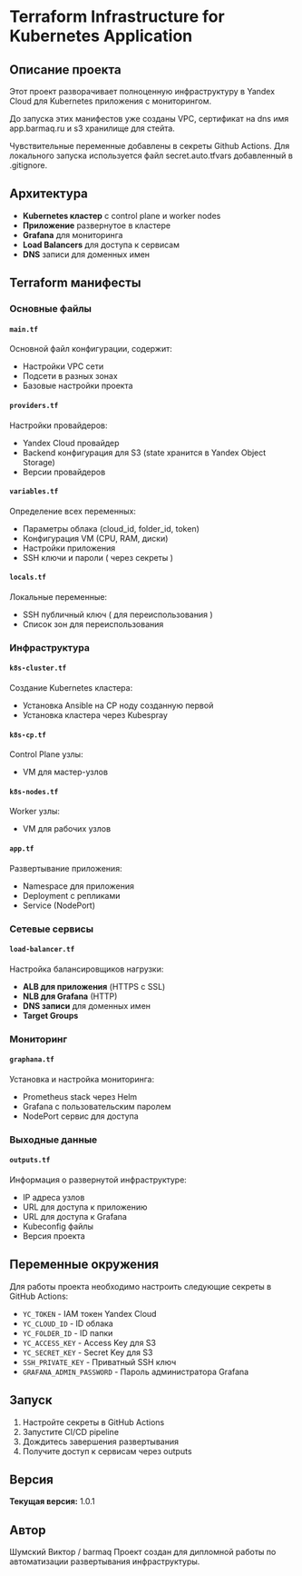 # Terraform Infrastructure for Kubernetes Application

## Описание проекта

Этот проект разворачивает полноценную инфраструктуру в Yandex Cloud для Kubernetes приложения с мониторингом.  

До запуска этих  манифестов уже созданы VPC, сертификат на dns имя app.barmaq.ru  и s3 хранилище для стейта.  

Чувствительные переменные добавлены в секреты Github Actions.
Для локального запуска используется файл secret.auto.tfvars добавленный в .gitignore.  

## Архитектура

- **Kubernetes кластер** с control plane и worker nodes
- **Приложение** развернутое в кластере
- **Grafana** для мониторинга
- **Load Balancers** для доступа к сервисам
- **DNS** записи для доменных имен

## Terraform манифесты

### Основные файлы

#### `main.tf`
Основной файл конфигурации, содержит:
- Настройки VPC сети
- Подсети в разных зонах
- Базовые настройки проекта

#### `providers.tf`
Настройки провайдеров:
- Yandex Cloud провайдер
- Backend конфигурация для S3 (state хранится в Yandex Object Storage)
- Версии провайдеров

#### `variables.tf`
Определение всех переменных:
- Параметры облака (cloud_id, folder_id, token)
- Конфигурация VM (CPU, RAM, диски)
- Настройки приложения
- SSH ключи и пароли ( через секреты )  

#### `locals.tf`
Локальные переменные:
- SSH публичный ключ  ( для переиспользования )  
- Список зон для переиспользования

### Инфраструктура

#### `k8s-cluster.tf`
Создание Kubernetes кластера:
- Установка Ansible на CP ноду созданную первой 
- Установка кластера через Kubespray

#### `k8s-cp.tf`
Control Plane узлы:
- VM для мастер-узлов

#### `k8s-nodes.tf`
Worker узлы:
- VM для рабочих узлов

#### `app.tf`
Развертывание приложения:
- Namespace для приложения
- Deployment с репликами
- Service (NodePort)

### Сетевые сервисы

#### `load-balancer.tf`
Настройка балансировщиков нагрузки:
- **ALB для приложения** (HTTPS с SSL)
- **NLB для Grafana** (HTTP)
- **DNS записи** для доменных имен
- **Target Groups**  

### Мониторинг

#### `graphana.tf`
Установка и настройка мониторинга:
- Prometheus stack через Helm
- Grafana с пользовательским паролем
- NodePort сервис для доступа

### Выходные данные

#### `outputs.tf`
Информация о развернутой инфраструктуре:
- IP адреса узлов
- URL для доступа к приложению
- URL для доступа к Grafana
- Kubeconfig файлы
- Версия проекта


## Переменные окружения

Для работы проекта необходимо настроить следующие секреты в GitHub Actions:

- `YC_TOKEN` - IAM токен Yandex Cloud
- `YC_CLOUD_ID` - ID облака
- `YC_FOLDER_ID` - ID папки
- `YC_ACCESS_KEY` - Access Key для S3
- `YC_SECRET_KEY` - Secret Key для S3
- `SSH_PRIVATE_KEY` - Приватный SSH ключ
- `GRAFANA_ADMIN_PASSWORD` - Пароль администратора Grafana

## Запуск

1. Настройте секреты в GitHub Actions
2. Запустите CI/CD pipeline
3. Дождитесь завершения развертывания
4. Получите доступ к сервисам через outputs

## Версия

**Текущая версия:** 1.0.1

## Автор

Шумский Виктор / barmaq
Проект создан для дипломной работы по автоматизации развертывания инфраструктуры. 